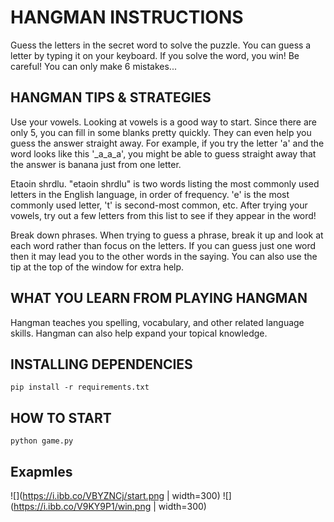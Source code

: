 # HANGMAN INSTRUCTIONS
Guess the letters in the secret word to solve the puzzle. You can guess a letter by typing it on your keyboard. If you solve the word, you win! Be careful! You can only make 6 mistakes...

## HANGMAN TIPS & STRATEGIES
Use your vowels. Looking at vowels is a good way to start. Since there are only 5, you can fill in some blanks pretty quickly. They can even help you guess the answer straight away. For example, if you try the letter 'a' and the word looks like this '_a_a_a', you might be able to guess straight away that the answer is banana just from one letter.

Etaoin shrdlu. "etaoin shrdlu" is two words listing the most commonly used letters in the English language, in order of frequency. 'e' is the most commonly used letter, 't' is second-most common, etc. After trying your vowels, try out a few letters from this list to see if they appear in the word!

Break down phrases. When trying to guess a phrase, break it up and look at each word rather than focus on the letters. If you can guess just one word then it may lead you to the other words in the saying. You can also use the tip at the top of the window for extra help.
 
## WHAT YOU LEARN FROM PLAYING HANGMAN
Hangman teaches you spelling, vocabulary, and other related language skills. Hangman can also help expand your topical knowledge.


## INSTALLING DEPENDENCIES
    pip install -r requirements.txt

## HOW TO START
    python game.py


## Exapmles
![](https://i.ibb.co/VBYZNCj/start.png | width=300)
![](https://i.ibb.co/V9KY9P1/win.png | width=300)
